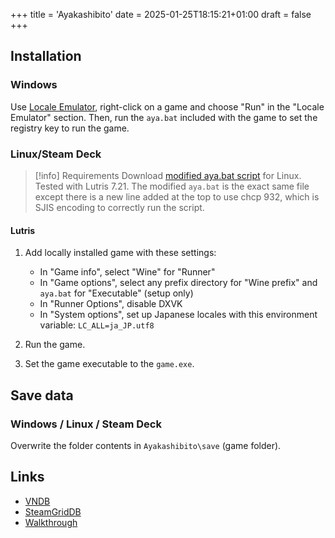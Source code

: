 +++
title = 'Ayakashibito'
date = 2025-01-25T18:15:21+01:00
draft = false
+++

## Installation

### Windows

Use [Locale Emulator](https://xupefei.github.io/Locale-Emulator/), right-click on a game and choose "Run" in the "Locale Emulator" section. Then, run the `aya.bat` included with the game to set the registry key to run the game.

### Linux/Steam Deck

> [!info] Requirements
> Download [modified aya.bat script](https://www.visualnovelwiki.org/tutorials/liarsoftengine/mciqtz32.zip) for Linux. Tested with Lutris 7.21. The modified `aya.bat` is the exact same file except there is a new line added at the top to use chcp 932, which is SJIS encoding to correctly run the script.

#### Lutris

1. Add locally installed game with these settings:

   * In "Game info", select "Wine" for "Runner"
   * In "Game options", select any prefix directory for "Wine prefix" and `aya.bat` for "Executable" (setup only)
   * In "Runner Options", disable DXVK
   * In "System options", set up Japanese locales with this environment variable: `LC_ALL=ja_JP.utf8`

2. Run the game.
3. Set the game executable to the `game.exe`.

## Save data

### Windows / Linux / Steam Deck

Overwrite the folder contents in `Ayakashibito\save` (game folder).

## Links

* [VNDB](https://vndb.org/v646)
* [SteamGridDB](https://www.steamgriddb.com/game/5356633)
* [Walkthrough](https://forums.fuwanovel.net/topic/4131-ayakashibito/)
